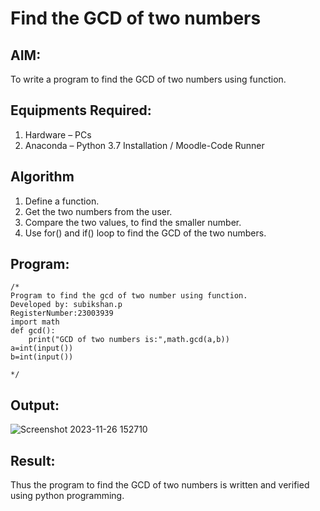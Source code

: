 # Find the GCD of two numbers

## AIM:
To write a program to find the GCD of two numbers using function.

## Equipments Required:
1. Hardware – PCs
2. Anaconda – Python 3.7 Installation / Moodle-Code Runner

## Algorithm
1. Define a function.
2. Get the two numbers from the user.
3. Compare the two values, to find the smaller number.
4. Use for() and if() loop to find the GCD of the two numbers.

## Program:
```
/*
Program to find the gcd of two number using function.
Developed by: subikshan.p
RegisterNumber:23003939
import math
def gcd():
    print("GCD of two numbers is:",math.gcd(a,b))
a=int(input())
b=int(input())
 
*/
```

## Output:

![Screenshot 2023-11-26 152710](https://github.com/subikshan2006/GCD-of-two-numbers/assets/139841805/4030e7df-d75c-4dfc-a88e-2baa2e5bb27c)



## Result:
Thus the program to find the GCD of two numbers is written and verified using python programming.

